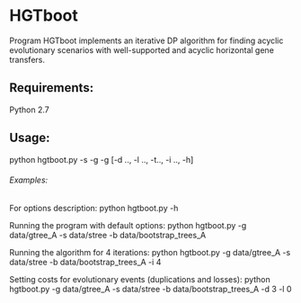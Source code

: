 # HGTboot
Program HGTboot implements an iterative DP algorithm for finding acyclic evolutionary scenarios with well-supported and acyclic horizontal gene transfers.
## Requirements:
Python 2.7

## Usage:
python hgtboot.py -s <file with a species tree> -g <file with a gene tree> -g <file with bootstrap trees> [-d .., -l .., -t.., -i .., -h]
  
###### Examples:
For options description:
python hgtboot.py -h 

Running the program with default options:
python hgtboot.py -g data/gtree_A -s data/stree -b data/bootstrap_trees_A  

Running the algorithm for 4 iterations:
python hgtboot.py -g data/gtree_A -s data/stree -b data/bootstrap_trees_A -i 4

Setting costs for evolutionary events (duplications and losses):
python hgtboot.py -g data/gtree_A -s data/stree -b data/bootstrap_trees_A -d 3 -l 0

  
  
